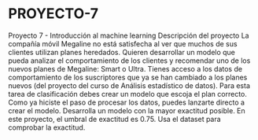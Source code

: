 # PROYECTO-7
Proyecto 7 - Introducción al machine learning
Descripción del proyecto
La compañía móvil Megaline no está satisfecha al ver que muchos de sus clientes utilizan planes heredados. Quieren desarrollar un modelo que pueda analizar el comportamiento de los clientes y recomendar uno de los nuevos planes de Megaline: Smart o Ultra.
Tienes acceso a los datos de comportamiento de los suscriptores que ya se han cambiado a los planes nuevos (del proyecto del curso de Análisis estadístico de datos). Para esta tarea de clasificación debes crear un modelo que escoja el plan correcto. Como ya hiciste el paso de procesar los datos, puedes lanzarte directo a crear el modelo.
Desarrolla un modelo con la mayor exactitud posible. En este proyecto, el umbral de exactitud es 0.75. Usa el dataset para comprobar la exactitud.
